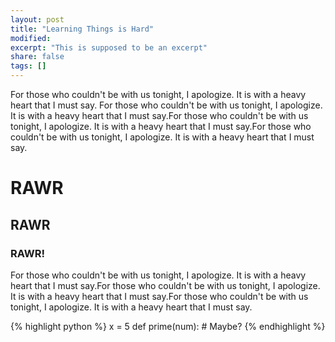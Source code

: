 ```yaml
---
layout: post
title: "Learning Things is Hard"
modified:
excerpt: "This is supposed to be an excerpt"
share: false
tags: []
---
```



For those who couldn't be with us tonight, I apologize. It is with a heavy heart that I must say. For those who couldn't be with us tonight, I apologize. It is with a heavy heart that I must say.For those who couldn't be with us tonight, I apologize. It is with a heavy heart that I must say.For those who couldn't be with us tonight, I apologize. It is with a heavy heart that I must say.

# RAWR

## RAWR

### RAWR!

For those who couldn't be with us tonight, I apologize. It is with a heavy heart that I must say.For those who couldn't be with us tonight, I apologize. It is with a heavy heart that I must say.For those who couldn't be with us tonight, I apologize. It is with a heavy heart that I must say.

{% highlight python %}
x = 5
def prime(num):
    # Maybe?
{% endhighlight %}
